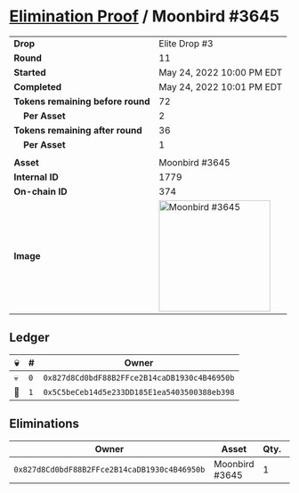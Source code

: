 # [Elimination Proof](./readme.md) / Moonbird #3645

|||
|---|---|
| **Drop** | Elite Drop #3 |
| **Round** | 11 |
| **Started** | May 24, 2022 10:00 PM EDT |
| **Completed** | May 24, 2022 10:01 PM EDT |
| **Tokens remaining before round** | 72 |
| **&nbsp;&nbsp;&nbsp;&nbsp;Per Asset** | 2 |
| **Tokens remaining after round** | 36 |
| **&nbsp;&nbsp;&nbsp;&nbsp;Per Asset** | 1 |
| | |
| **Asset** | Moonbird #3645 |
| **Internal ID** | 1779 |
| **On-chain ID** | 374 |
| **Image** | <img src="https://tcdn.blokpax.com/9648a5d9-181e-4a18-b5da-374de087ba1e/2c8228c4ca44f568ff81c1372ca35136dce6515b36cc5f91f04038b7f5c8f26f.png" height="200" alt="Moonbird #3645" /> |

## Ledger

| 💀 | # | Owner |
| --- | --- | --- |
| 💀 | `0` | `0x827d8Cd0bdF88B2FFce2B14caDB1930c4B46950b` |
| 👑 | `1` | `0x5C5beCeb14d5e233DD185E1ea5403500388eb398` |


## Eliminations

| Owner | Asset | Qty. | Transaction |
| --- | --- | --- | --- |
| `0x827d8Cd0bdF88B2FFce2B14caDB1930c4B46950b` | Moonbird #3645 | 1 | [Polygonscan](https://polygonscan.com/tx/0x904eb77f258da51f55a4cf905d35e76d210cdf07bbf11eb304d7e486b9cf4394) |
